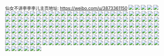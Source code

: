 仙女不讲李李李儿主页地址: https://weibo.com/u/3873361150 
![](https://wx4.sinaimg.cn/mw2000/e6deccfely1h96tbffdzij22c0340kjp.jpg) 
![](https://wx4.sinaimg.cn/mw2000/e6deccfely1h96tbhrj6uj20sa11pdva.jpg) 
![](https://wx4.sinaimg.cn/mw2000/e6deccfegy1h906lmjzo0j20u0140n52.jpg) 
![](https://wx4.sinaimg.cn/mw2000/e6deccfegy1h8qyplay8jj22c0340qv7.jpg) 
![](https://wx4.sinaimg.cn/mw2000/e6deccfely1h8qypt813lj22c0340qv7.jpg) 
![](https://wx4.sinaimg.cn/mw2000/e6deccfely1h8qypu0z3qj20u0140488.jpg) 
![](https://wx4.sinaimg.cn/mw2000/e6deccfely1h8qi86ygkaj20zo10nwjn.jpg) 
![](https://wx4.sinaimg.cn/mw2000/e6deccfegy1h8qypfl53nj22c0340qv9.jpg) 
![](https://wx4.sinaimg.cn/mw2000/e6deccfely1h8qyq6zwxyj22c0340b2c.jpg) 
![](https://wx4.sinaimg.cn/mw2000/e6deccfely1h8qyqe4a49j22c02zkx6s.jpg) 
![](https://wx4.sinaimg.cn/mw2000/e6deccfely1h8k18ez16kj22c0340e83.jpg) 
![](https://wx4.sinaimg.cn/mw2000/e6deccfely1h8k19yd3puj22c0340b2c.jpg) 
![](https://wx4.sinaimg.cn/mw2000/e6deccfely1h8k1dkum00j22c0340npf.jpg) 
![](https://wx4.sinaimg.cn/mw2000/e6deccfely1h8k1czdo8qj222o3407wj.jpg) 
![](https://wx4.sinaimg.cn/mw2000/e6deccfely1h8k1fr25gmj21zl2zdx6q.jpg) 
![](https://wx4.sinaimg.cn/mw2000/e6deccfely1h8k1lrt4hlj22c0340e84.jpg) 
![](https://wx4.sinaimg.cn/mw2000/e6deccfely1h8k22n1lbjj21v22sl1kz.jpg) 
![](https://wx4.sinaimg.cn/mw2000/e6deccfely1h8k21bkhykj22c03407wl.jpg) 
![](https://wx4.sinaimg.cn/mw2000/e6deccfely1h8k24mk9igj220830ckjo.jpg) 
![](https://wx4.sinaimg.cn/mw2000/e6deccfely1h8d3xpkas1j20zo256hdt.jpg) 
![](https://wx4.sinaimg.cn/mw2000/e6deccfely1h8c1y9bj3kj20zo256e81.jpg) 
![](https://wx4.sinaimg.cn/mw2000/e6deccfely1h8c1ytoj8dj20zo256hdt.jpg) 
![](https://wx4.sinaimg.cn/mw2000/e6deccfely1h8bnwi09g9j20u0140aqc.jpg) 
![](https://wx4.sinaimg.cn/mw2000/e6deccfely1h8boxoe5h1j20u0190h50.jpg) 
![](https://wx4.sinaimg.cn/mw2000/e6deccfely1h8bnwgqce6j20u0190dy1.jpg) 
![](https://wx4.sinaimg.cn/mw2000/e6deccfely1h8bozd5d8vj20u0191gy0.jpg) 
![](https://wx4.sinaimg.cn/mw2000/e6deccfely1h8bozeq47tj20u018zal5.jpg) 
![](https://wx4.sinaimg.cn/mw2000/e6deccfely1h8boxpk7bpj20u018ztlh.jpg) 
![](https://wx4.sinaimg.cn/mw2000/e6deccfely1h8boye0g87j20u0140gwa.jpg) 
![](https://wx4.sinaimg.cn/mw2000/e6deccfely1h88jbggpk1j22c0340npd.jpg) 
![](https://wx4.sinaimg.cn/mw2000/e6deccfely1h88jiw3awdj20zo1jutx9.jpg) 
![](https://wx4.sinaimg.cn/mw2000/e6deccfely1h88jir1e0sj22c03401l0.jpg) 
![](https://wx4.sinaimg.cn/mw2000/e6deccfely1h83wih922kj22c03407wj.jpg) 
![](https://wx4.sinaimg.cn/mw2000/e6deccfely1h83wijs7bsj22ov28enpe.jpg) 
![](https://wx4.sinaimg.cn/mw2000/e6deccfely1h83wiodjhlj22c0340e84.jpg) 
![](https://wx4.sinaimg.cn/mw2000/e6deccfely1h83wiuqu8zj21t22p47wl.jpg) 
![](https://wx4.sinaimg.cn/mw2000/e6deccfely1h83wiz511wj22532urkjo.jpg) 
![](https://wx4.sinaimg.cn/mw2000/e6deccfely1h83wj39hbjj21vh2t7hdw.jpg) 
![](https://wx4.sinaimg.cn/mw2000/e6deccfely1h83wido4w6j222o340qv9.jpg) 
![](https://wx4.sinaimg.cn/mw2000/e6deccfely1h83wj72pd2j21xf2w4u10.jpg) 
![](https://wx4.sinaimg.cn/mw2000/e6deccfely1h83wc7p73zj21u32r41l1.jpg) 
![](https://wx4.sinaimg.cn/mw2000/e6deccfely1h81ngoa0ksj22c0340hdw.jpg) 
![](https://wx4.sinaimg.cn/mw2000/e6deccfely1h81nboyrgpj20qo0k0dmb.jpg) 
![](https://wx4.sinaimg.cn/mw2000/e6deccfely1h81ngsfdfvj20dk0k6wf1.jpg) 
![](https://wx4.sinaimg.cn/mw2000/e6deccfely1h81ngsxfj3j20sg0oqqd8.jpg) 
![](https://wx4.sinaimg.cn/mw2000/e6deccfely1h7vs2wofj8j22c03404qt.jpg) 
![](https://wx4.sinaimg.cn/mw2000/e6deccfely1h7vtnp7m5sj22732y61l1.jpg) 
![](https://wx4.sinaimg.cn/mw2000/e6deccfely1h7vs9n5ugjj22c034e4qs.jpg) 
![](https://wx4.sinaimg.cn/mw2000/e6deccfely1h7vtnxkviwj226c2kfkjm.jpg) 
![](https://wx4.sinaimg.cn/mw2000/e6deccfely1h7impz0ojaj20u00zln4d.jpg) 
![](https://wx4.sinaimg.cn/mw2000/e6deccfely1h7i39sn9elj20u01407a9.jpg) 
![](https://wx4.sinaimg.cn/mw2000/e6deccfely1h7hqx3564uj20zn0mgjui.jpg) 
![](https://wx4.sinaimg.cn/mw2000/e6deccfely1h7hqxs7qz7j20xr0u0gpf.jpg) 
![](https://wx4.sinaimg.cn/mw2000/e6deccfely1h7hr3az0ouj20u0140dnk.jpg) 
![](https://wx4.sinaimg.cn/mw2000/e6deccfely1h7f94fz9vtj20u0140445.jpg) 
![](https://wx4.sinaimg.cn/mw2000/e6deccfely1h7f8vd7ol8j22c0340e86.jpg) 
![](https://wx4.sinaimg.cn/mw2000/e6deccfely1h7f8up2o6mj22c0340hdu.jpg) 
![](https://wx4.sinaimg.cn/mw2000/e6deccfely1h7f8vjqliwj22a4340u0x.jpg) 
![](https://wx4.sinaimg.cn/mw2000/e6deccfely1h7f8vpxsmhj22c0340e81.jpg) 
![](https://wx4.sinaimg.cn/mw2000/e6deccfely1h7f8vtyim5j22c0340nhi.jpg) 
![](https://wx4.sinaimg.cn/mw2000/e6deccfely1h7f8xc2f7oj22c03407wm.jpg) 
![](https://wx4.sinaimg.cn/mw2000/e6deccfely1h7f8y388aoj22c0340b2e.jpg) 
![](https://wx4.sinaimg.cn/mw2000/e6deccfely1h7f8ybpghzj22c0340qv7.jpg) 
![](https://wx4.sinaimg.cn/mw2000/e6deccfely1h7f8yqlkppj22c0340auo.jpg) 
![](https://wx4.sinaimg.cn/mw2000/e6deccfely1h7f8ytz3sqj22c0340b0m.jpg) 
![](https://wx4.sinaimg.cn/mw2000/e6deccfely1h7f8yzxtjpj20zo1qrtxu.jpg) 
![](https://wx4.sinaimg.cn/mw2000/e6deccfely1h7apzfmwmsj20u0140the.jpg) 
![](https://wx4.sinaimg.cn/mw2000/e6deccfely1h7aj0jl33uj21hc0u0duy.jpg) 
![](https://wx4.sinaimg.cn/mw2000/e6deccfely1h7amh9i8lrj21400u0tjn.jpg) 
![](https://wx4.sinaimg.cn/mw2000/e6deccfely1h77j2kyzzvj22c034anje.jpg) 
![](https://wx4.sinaimg.cn/mw2000/e6deccfely1h77hpej81nj22c0340npf.jpg) 
![](https://wx4.sinaimg.cn/mw2000/e6deccfely1h77hj8xaylj22c02wdni2.jpg) 
![](https://wx4.sinaimg.cn/mw2000/e6deccfely1h77hq7ens3j228o2xl1kx.jpg) 
![](https://wx4.sinaimg.cn/mw2000/e6deccfely1h77hqo7p15j22c034me84.jpg) 
![](https://wx4.sinaimg.cn/mw2000/e6deccfely1h77hr1h9jgj22c0340tq5.jpg) 
![](https://wx4.sinaimg.cn/mw2000/e6deccfely1h77hrdv072j22c0340x6r.jpg) 
![](https://wx4.sinaimg.cn/mw2000/e6deccfely1h76eev9eelj22c034ib2c.jpg) 
![](https://wx4.sinaimg.cn/mw2000/e6deccfely1h76egp2uzoj22c0340x6p.jpg) 
![](https://wx4.sinaimg.cn/mw2000/e6deccfely1h74vdatss7j20u0140tcb.jpg) 
![](https://wx4.sinaimg.cn/mw2000/e6deccfely1h74vdbiqiyj20u0140wj3.jpg) 
![](https://wx4.sinaimg.cn/mw2000/e6deccfely1h74vdc8ydij20u0130117.jpg) 
![](https://wx4.sinaimg.cn/mw2000/e6deccfely1h6wzs3u7hzj20u0140grg.jpg) 
![](https://wx4.sinaimg.cn/mw2000/e6deccfely1h6wzwr3rpcj20u01sw779.jpg) 
![](https://wx4.sinaimg.cn/mw2000/e6deccfely1h6uovqq8c3j22c0340jwl.jpg) 
![](https://wx4.sinaimg.cn/mw2000/e6deccfely1h6uovk0pu3j22c03404qt.jpg) 
![](https://wx4.sinaimg.cn/mw2000/e6deccfely1h6uotwcqthj22c0340kdo.jpg) 
![](https://wx4.sinaimg.cn/mw2000/e6deccfely1h6tcl04n9mj20u0124wm9.jpg) 
![](https://wx4.sinaimg.cn/mw2000/e6deccfely1h6tcl0grn4j20u014076v.jpg) 
![](https://wx4.sinaimg.cn/mw2000/e6deccfely1h6tcmr2xxbj20u0140dpa.jpg) 
![](https://wx4.sinaimg.cn/mw2000/e6deccfely1h6tcl8fcwtj20u012ktco.jpg) 
![](https://wx4.sinaimg.cn/mw2000/e6deccfely1h6tcl7z1onj20u0148dju.jpg) 
![](https://wx4.sinaimg.cn/mw2000/e6deccfely1h6tclgqagsj20u017itgx.jpg) 
![](https://wx4.sinaimg.cn/mw2000/e6deccfely1h6tclpcmg2j20u0140wi8.jpg) 
![](https://wx4.sinaimg.cn/mw2000/e6deccfely1h6tcly7o2dj20u0140ahs.jpg) 
![](https://wx4.sinaimg.cn/mw2000/e6deccfely1h6tcnqtxk8j20u0140gox.jpg) 
![](https://wx4.sinaimg.cn/mw2000/e6deccfely1h6tckgap4xj20u013976n.jpg) 
![](https://wx4.sinaimg.cn/mw2000/e6deccfely1h6rzvbi3gdj20u01sxqba.jpg) 
![](https://wx4.sinaimg.cn/mw2000/e6deccfely1h6rzw0le0rj20k00qoq7z.jpg) 
![](https://wx4.sinaimg.cn/mw2000/e6deccfely1h73b3w8mnij20u01400us.jpg) 
![](https://wx4.sinaimg.cn/mw2000/e6deccfely1h6rcg3ftpoj22c034m0y5.jpg) 
![](https://wx4.sinaimg.cn/mw2000/e6deccfely1h6rcew7q8aj22c034eqek.jpg) 
![](https://wx4.sinaimg.cn/mw2000/e6deccfely1h6rcdkn9d0j22c034m45d.jpg) 
![](https://wx4.sinaimg.cn/mw2000/e6deccfely1h6rchz74t6j215o3440zp.jpg) 
![](https://wx4.sinaimg.cn/mw2000/e6deccfely1h6rch99t5mj22c0340kif.jpg) 
![](https://wx4.sinaimg.cn/mw2000/e6deccfely1h6rcj3m20zj21ey1eyhar.jpg) 
![](https://wx4.sinaimg.cn/mw2000/e6deccfely1h6rcj1xwk7j21yp2m9gzg.jpg) 
![](https://wx4.sinaimg.cn/mw2000/e6deccfely1h6rcjjpvczj22c0340qv7.jpg) 
![](https://wx4.sinaimg.cn/mw2000/e6deccfely1h6oualtxumj233z2bznpg.jpg) 
![](https://wx4.sinaimg.cn/mw2000/e6deccfely1h6oubjwta0j233z2bzqv8.jpg) 
![](https://wx4.sinaimg.cn/mw2000/e6deccfely1h6oueq9f9nj21400u0wev.jpg) 
![](https://wx4.sinaimg.cn/mw2000/e6deccfely1h6l9d5tmhuj233z2bz4qs.jpg) 
![](https://wx4.sinaimg.cn/mw2000/e6deccfely1h6l9da8romj22c0300kjo.jpg) 
![](https://wx4.sinaimg.cn/mw2000/e6deccfely1h6l9dz0nb6j22c0340k1l.jpg) 
![](https://wx4.sinaimg.cn/mw2000/e6deccfely1h6l9e7roptj21vn2fx7ce.jpg) 
![](https://wx4.sinaimg.cn/mw2000/e6deccfely1h6dbz0l93pj20zo256npd.jpg) 
![](https://wx4.sinaimg.cn/mw2000/e6deccfely1h6c7yugjlnj23y8280x6t.jpg) 
![](https://wx4.sinaimg.cn/mw2000/e6deccfely1h6c81g7zinj23y8280qvb.jpg) 
![](https://wx4.sinaimg.cn/mw2000/e6deccfely1h6c53g5qn1j22c0340x6t.jpg) 
![](https://wx4.sinaimg.cn/mw2000/e6deccfely1h6b3du39kdj22bn3407wl.jpg) 
![](https://wx4.sinaimg.cn/mw2000/e6deccfely1h6b365qw8aj22bn340nlk.jpg) 
![](https://wx4.sinaimg.cn/mw2000/e6deccfely1h6b3ean2pij22bq340e81.jpg) 
![](https://wx4.sinaimg.cn/mw2000/e6deccfely1h6b3elyltlj22bn340hdx.jpg) 
![](https://wx4.sinaimg.cn/mw2000/e6deccfely1h6b3ez3p0dj22c0340has.jpg) 
![](https://wx4.sinaimg.cn/mw2000/e6deccfely1h6b3fbro7aj22c0340hbr.jpg) 
![](https://wx4.sinaimg.cn/mw2000/e6deccfely1h6b3fygxz5j229w319u11.jpg) 
![](https://wx4.sinaimg.cn/mw2000/e6deccfely1h6b3d0hav0j229w3194qq.jpg) 
![](https://wx4.sinaimg.cn/mw2000/e6deccfely1h6b3gc4cl7j22bq3401l2.jpg) 
![](https://wx4.sinaimg.cn/mw2000/e6deccfely1h6535egr0zj22c03404qp.jpg) 
![](https://wx4.sinaimg.cn/mw2000/e6deccfely1h6535oke85j226c2wfnpd.jpg) 
![](https://wx4.sinaimg.cn/mw2000/e6deccfely1h6535zjrimj22c0340qv9.jpg) 
![](https://wx4.sinaimg.cn/mw2000/e6deccfely1h6536ed3cdj22c0340hdw.jpg) 
![](https://wx4.sinaimg.cn/mw2000/e6deccfely1h6536rn1jzj22792erb2c.jpg) 
![](https://wx4.sinaimg.cn/mw2000/e6deccfely1h6534uk89cj223w2t6npf.jpg) 
![](https://wx4.sinaimg.cn/mw2000/e6deccfely1h61wk6c79jj220l2osqv8.jpg) 
![](https://wx4.sinaimg.cn/mw2000/e6deccfely1h61wg3tzprj22c0340qv5.jpg) 
![](https://wx4.sinaimg.cn/mw2000/e6deccfely1h61wgaqvqmj20zp1lah9j.jpg) 
![](https://wx4.sinaimg.cn/mw2000/e6deccfely1h61wifmamoj22c03407fm.jpg) 
![](https://wx4.sinaimg.cn/mw2000/e6deccfely1h61wi916psj22802ype83.jpg) 
![](https://wx4.sinaimg.cn/mw2000/e6deccfely1h61wgvujpoj20zu1l5ju0.jpg) 
![](https://wx4.sinaimg.cn/mw2000/e6deccfely1h61wgrnbkrj22c0340wl6.jpg) 
![](https://wx4.sinaimg.cn/mw2000/e6deccfely1h61wkjr7msj21pn1pnk0f.jpg) 
![](https://wx4.sinaimg.cn/mw2000/e6deccfely1h61wjc8db8j236c2drb2c.jpg) 
![](https://wx4.sinaimg.cn/mw2000/e6deccfely1h61wkkhbk4j20tq0umaek.jpg) 
![](https://wx4.sinaimg.cn/mw2000/e6deccfely1h5xxlkgbz9j20zo1e30we.jpg) 
![](https://wx4.sinaimg.cn/mw2000/e6deccfely1h5uhnlz0fyj22c0340qv6.jpg) 
![](https://wx4.sinaimg.cn/mw2000/e6deccfely1h5uhvyx5v2j22c0340qv9.jpg) 
![](https://wx4.sinaimg.cn/mw2000/e6deccfely1h5uhwa4iyzj22802yoqv6.jpg) 
![](https://wx4.sinaimg.cn/mw2000/e6deccfely1h5uhx0vdbhj23402c0x6s.jpg) 
![](https://wx4.sinaimg.cn/mw2000/e6deccfely1h5uhwrjsbkj233z2bzqv8.jpg) 
![](https://wx4.sinaimg.cn/mw2000/e6deccfely1h5uhxb1whij233y2bye84.jpg) 
![](https://wx4.sinaimg.cn/mw2000/e6deccfely1h5uhxisf1yj233z2bzkjn.jpg) 
![](https://wx4.sinaimg.cn/mw2000/e6deccfely1h5pm6kjim1j20fg0fgwgh.jpg) 
![](https://wx4.sinaimg.cn/mw2000/e6deccfely1h5i6ijfjk8j20u01swjxv.jpg) 
![](https://wx4.sinaimg.cn/mw2000/e6deccfely1h5i6dcd3z9j20u01swteo.jpg) 
![](https://wx4.sinaimg.cn/mw2000/e6deccfely1h5i6dezpgbj20u01swjxv.jpg) 
![](https://wx4.sinaimg.cn/mw2000/e6deccfely1h4ost4lz9mj22c0340b2a.jpg) 
![](https://wx4.sinaimg.cn/mw2000/e6deccfely1h4ostcp7pij20zo1lrh6s.jpg) 
![](https://wx4.sinaimg.cn/mw2000/e6deccfely1h4ostk8ukij20zi1mzneo.jpg) 
![](https://wx4.sinaimg.cn/mw2000/e6deccfely1h4osxbppv3j227z2x5b2c.jpg) 
![](https://wx4.sinaimg.cn/mw2000/e6deccfely1h4oswsii3zj20zo1mn4qq.jpg) 
![](https://wx4.sinaimg.cn/mw2000/e6deccfely1h4osuncklvj22802ypnpf.jpg) 
